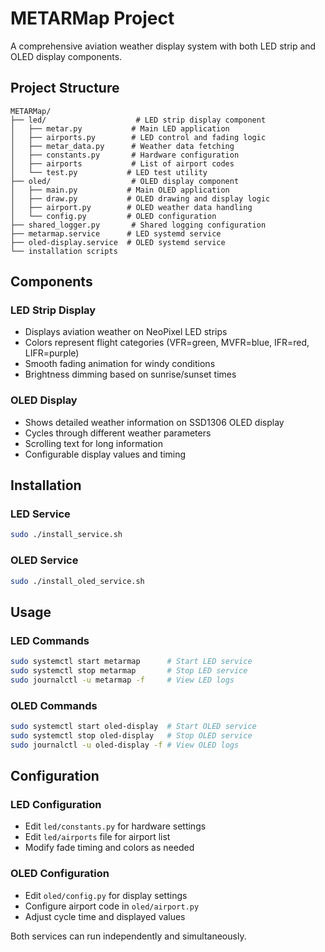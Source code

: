 # METARMap Project

A comprehensive aviation weather display system with both LED strip and OLED display components.

## Project Structure

```
METARMap/
├── led/                    # LED strip display component
│   ├── metar.py           # Main LED application
│   ├── airports.py        # LED control and fading logic
│   ├── metar_data.py      # Weather data fetching
│   ├── constants.py       # Hardware configuration
│   ├── airports           # List of airport codes
│   └── test.py           # LED test utility
├── oled/                  # OLED display component
│   ├── main.py           # Main OLED application
│   ├── draw.py           # OLED drawing and display logic
│   ├── airport.py        # OLED weather data handling
│   └── config.py         # OLED configuration
├── shared_logger.py       # Shared logging configuration
├── metarmap.service      # LED systemd service
├── oled-display.service  # OLED systemd service
└── installation scripts
```

## Components

### LED Strip Display
- Displays aviation weather on NeoPixel LED strips
- Colors represent flight categories (VFR=green, MVFR=blue, IFR=red, LIFR=purple)
- Smooth fading animation for windy conditions
- Brightness dimming based on sunrise/sunset times

### OLED Display
- Shows detailed weather information on SSD1306 OLED display
- Cycles through different weather parameters
- Scrolling text for long information
- Configurable display values and timing

## Installation

### LED Service
```bash
sudo ./install_service.sh
```

### OLED Service
```bash
sudo ./install_oled_service.sh
```

## Usage

### LED Commands
```bash
sudo systemctl start metarmap      # Start LED service
sudo systemctl stop metarmap       # Stop LED service
sudo journalctl -u metarmap -f     # View LED logs
```

### OLED Commands
```bash
sudo systemctl start oled-display  # Start OLED service
sudo systemctl stop oled-display   # Stop OLED service
sudo journalctl -u oled-display -f # View OLED logs
```

## Configuration

### LED Configuration
- Edit `led/constants.py` for hardware settings
- Edit `led/airports` file for airport list
- Modify fade timing and colors as needed

### OLED Configuration
- Edit `oled/config.py` for display settings
- Configure airport code in `oled/airport.py`
- Adjust cycle time and displayed values

Both services can run independently and simultaneously.
